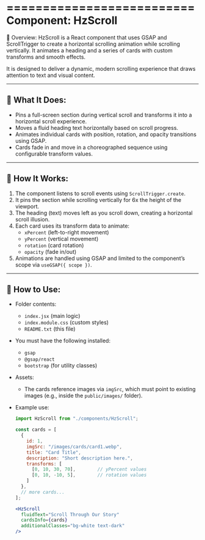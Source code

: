 ==========================
Component: HzScroll
==========================

📌 Overview:
HzScroll is a React component that uses GSAP and ScrollTrigger to create a horizontal scrolling animation while scrolling vertically. It animates a heading and a series of cards with custom transforms and smooth effects.

It is designed to deliver a dynamic, modern scrolling experience that draws attention to text and visual content.

--------------------------------------------
🎯 What It Does:
--------------------------------------------

- Pins a full-screen section during vertical scroll and transforms it into a horizontal scroll experience.
- Moves a fluid heading text horizontally based on scroll progress.
- Animates individual cards with position, rotation, and opacity transitions using GSAP.
- Cards fade in and move in a choreographed sequence using configurable transform values.

--------------------------------------------
📂 How It Works:
--------------------------------------------

1. The component listens to scroll events using `ScrollTrigger.create`.
2. It pins the section while scrolling vertically for 6x the height of the viewport.
3. The heading (text) moves left as you scroll down, creating a horizontal scroll illusion.
4. Each card uses its transform data to animate:
   - `xPercent` (left-to-right movement)
   - `yPercent` (vertical movement)
   - `rotation` (card rotation)
   - `opacity` (fade in/out)
5. Animations are handled using GSAP and limited to the component’s scope via `useGSAP({ scope })`.

--------------------------------------------
🧾 How to Use:
--------------------------------------------

- Folder contents:
  - `index.jsx` (main logic)
  - `index.module.css` (custom styles)
  - `README.txt` (this file)

- You must have the following installed:
  - `gsap`
  - `@gsap/react`
  - `bootstrap` (for utility classes)

- Assets:
  - The cards reference images via `imgSrc`, which must point to existing images (e.g., inside the `public/images/` folder).

- Example use:
  ```jsx
  import HzScroll from "./components/HzScroll";

  const cards = [
    {
      id: 1,
      imgSrc: "/images/cards/card1.webp",
      title: "Card Title",
      description: "Short description here.",
      transforms: [
        [0, 10, 30, 70],        // yPercent values
        [0, 10, -10, 5],        // rotation values
      ]
    },
    // more cards...
  ];

  <HzScroll
    fluidText="Scroll Through Our Story"
    cardsInfo={cards}
    additionalClasses="bg-white text-dark"
  />
